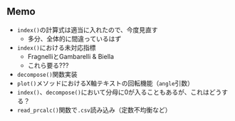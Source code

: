 ## Memo

* `index()`の計算式は適当に入れたので、今度見直す
   * 多分、全体的に間違っているはず
* `index()`における未対応指標
   * FragnelliとGambarelli & Biella
   * これら要る???
* `decompose()`関数実装
* `plot()`メソッドにおけるX軸テキストの回転機能（`angle`引数）
* `index()`、`decompose()`において分母に0が入ることもあるが、これはどうする？
* `read_prcalc()`関数で`.csv`読み込み（定数不均衡など）
